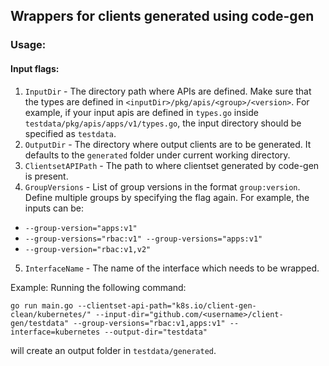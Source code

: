 ## Wrappers for clients generated using code-gen

### Usage:

#### Input flags:

1. `InputDir` - The directory path where APIs are defined. Make sure that the types are defined in `<inputDir>/pkg/apis/<group>/<version>`. For example, if your input apis are defined in `types.go` inside `testdata/pkg/apis/apps/v1/types.go`, the input directory should be specified as `testdata`.
2. `OutputDir` - The directory where output clients are to be generated. It defaults to the `generated` folder under current working directory.
3. `ClientsetAPIPath` - The path to where clientset generated by code-gen is present.
4. `GroupVersions` - List of group versions in the format `group:version`. Define multiple groups by specifying the flag again. For example, the inputs can be: 
- `--group-version="apps:v1"`
- `--group-versions="rbac:v1" --group-versions="apps:v1"`
- `--group-version="rbac:v1,v2"`
5. `InterfaceName` - The name of the interface which needs to be wrapped.

Example:
Running the following command:

```
go run main.go --clientset-api-path="k8s.io/client-gen-clean/kubernetes/" --input-dir="github.com/<username>/client-gen/testdata" --group-versions="rbac:v1,apps:v1" --interface=kubernetes --output-dir="testdata"
```

will create an output folder in `testdata/generated`.